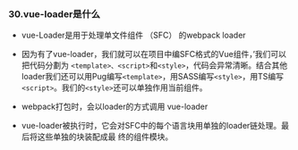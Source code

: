 ### 30.vue-loader是什么

+ vue-Loader是用于处理单文件组件 （SFC） 的webpack loader

+ ﻿﻿因为有了vue-loader，我们就可以在项目中编SFC格式的Vue组件，’我们可以把代码分劃为 ```<template>、<script>```和```<style>```，代码会异常清晰。结合其他loader我们还可以用Pug编写```<template>```，用SASS编写```<style>```，用TS编写```<script>```。我们的```<style>```还可以单独作用当前组件。

+ webpack打包时，会以loader的方式调用 vue-loader

+ vue-loader被执行时，它会对SFC中的每个语言块用单独的loader链处理。最后将这些单独的块装配成最 终的组件模块。
